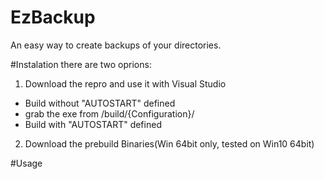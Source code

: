 # EzBackup
An easy way to create backups of your directories.

#Instalation
there are two oprions:
1. Download the repro and use it with Visual Studio
 - Build without "AUTOSTART" defined
 - grab the exe from /build/{Configuration}/
 - Build with "AUTOSTART" defined
   
2. Download the prebuild Binaries(Win 64bit only, tested on Win10 64bit)

#Usage

